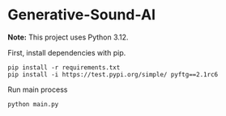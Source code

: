 # Generative-Sound-AI

**Note:** This project uses Python 3.12.

First, install dependencies with pip.
```
pip install -r requirements.txt
pip install -i https://test.pypi.org/simple/ pyftg==2.1rc6
```

Run main process
```
python main.py
```
